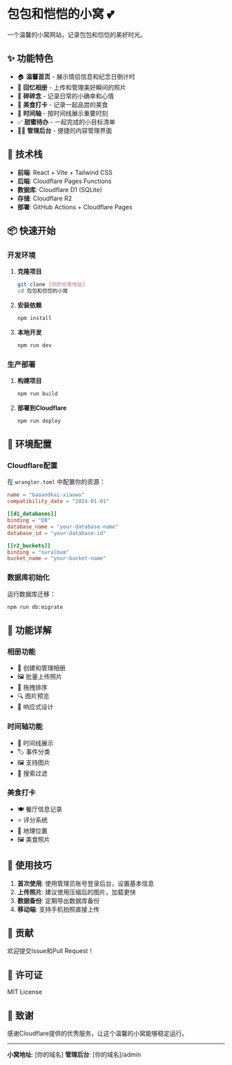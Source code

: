 # 包包和恺恺的小窝 💕

一个温馨的小窝网站，记录包包和恺恺的美好时光。

## ✨ 功能特色

- 🏠 **温馨首页** - 展示情侣信息和纪念日倒计时
- 📸 **回忆相册** - 上传和管理美好瞬间的照片
- 📝 **碎碎念** - 记录日常的小确幸和心情
- 🍜 **美食打卡** - 记录一起品尝的美食
- 📅 **时间轴** - 按时间线展示重要时刻
- ✅ **甜蜜待办** - 一起完成的小目标清单
- 👨‍💻 **管理后台** - 便捷的内容管理界面

## 🚀 技术栈

- **前端**: React + Vite + Tailwind CSS
- **后端**: Cloudflare Pages Functions
- **数据库**: Cloudflare D1 (SQLite)
- **存储**: Cloudflare R2
- **部署**: GitHub Actions + Cloudflare Pages

## 📦 快速开始

### 开发环境

1. **克隆项目**
   ```bash
   git clone [你的仓库地址]
   cd 包包和恺恺的小窝
   ```

2. **安装依赖**
   ```bash
   npm install
   ```

3. **本地开发**
   ```bash
   npm run dev
   ```

### 生产部署

1. **构建项目**
   ```bash
   npm run build
   ```

2. **部署到Cloudflare**
   ```bash
   npm run deploy
   ```

## 🔧 环境配置

### Cloudflare配置

在 `wrangler.toml` 中配置你的资源：

```toml
name = "baoandkai-xiaowo"
compatibility_date = "2024-01-01"

[[d1_databases]]
binding = "DB"
database_name = "your-database-name"
database_id = "your-database-id"

[[r2_buckets]]
binding = "ouralbum"
bucket_name = "your-bucket-name"
```

### 数据库初始化

运行数据库迁移：

```bash
npm run db:migrate
```

## 📱 功能详解

### 相册功能
- 📁 创建和管理相册
- 🖼️ 批量上传照片
- 🎯 拖拽排序
- 🔍 图片预览
- 📱 响应式设计

### 时间轴功能
- 📅 时间线展示
- 🏷️ 事件分类
- 🖼️ 支持图片
- 🎯 搜索过滤

### 美食打卡
- 🍽️ 餐厅信息记录
- ⭐ 评分系统
- 📍 地理位置
- 🖼️ 美食照片

## 🎯 使用技巧

1. **首次使用**: 使用管理员账号登录后台，设置基本信息
2. **上传照片**: 建议使用压缩后的图片，加载更快
3. **数据备份**: 定期导出数据库备份
4. **移动端**: 支持手机拍照直接上传

## 🤝 贡献

欢迎提交Issue和Pull Request！

## 📄 许可证

MIT License

## 💝 致谢

感谢Cloudflare提供的优秀服务，让这个温馨的小窝能够稳定运行。

---

**小窝地址**: [你的域名]
**管理后台**: [你的域名]/admin